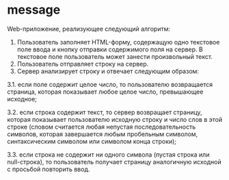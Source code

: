 # message
 Web-приложение, реализующее следующий алгоритм:
1.	Пользователь заполняет HTML-форму, содержащую одно текстовое поле ввода и кнопку отправки содержимого поля на сервер. В текстовое поле пользователь может занести произвольный текст.
2.	Пользователь отправляет строку на сервер.
3.	Сервер анализирует строку и отвечает следующим образом:

3.1. если поле содержит целое число, то пользователю возвращается страница, которая показывает любое целое число, превышающее исходное;

3.2. если строка содержит текст, то сервер возвращает страницу, которая показывает пользователю исходную строку и число слов в этой строке (словом считается любая непустая последовательность символов, которая завершается любым пробельным символом, синтаксическим символом или символом конца строки);

3.3. если строка не содержит ни одного символа (пустая строка или null-строка), то пользователь получает страницу аналогичную исходной с просьбой повторить ввод.
